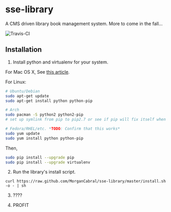 # sse-library

A CMS driven library book management system. More to come in the fall...

![Travis-CI](https://secure.travis-ci.org/cliffano/datagen.png?branch=master)

## Installation

1) Install python and virtualenv for your system.

For Mac OS X, See [this article](https://github.com/mxcl/homebrew/wiki/Homebrew-and-Python).

For Linux:

```bash
# Ubuntu/Debian
sudo apt-get update
sudo apt-get install python python-pip

# Arch
sudo pacman -S python2 python2-pip
# set up symlink from pip to pip2.7 or see if pip will fix itself when upgraded.

# Fedora/RHEL/etc. *TODO: Confirm that this works*
sudo yum update
sudo yum install python python-pip
```

Then,

```bash
sudo pip install --upgrade pip
sudo pip install --upgrade virtualenv
```


2) Run the library's install script.

`curl https://raw.github.com/MorganCabral/sse-library/master/install.sh -o - | sh`

3) ????

4) PROFIT
